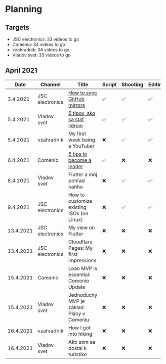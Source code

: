 # Planning

## Targets
- JSC electronics: 33 videos to go
- Comenio: 34 videos to go
- vzahradnik: 34 videos to go
- Vladov svet: 33 videos to go

## April 2021

| Date | Channel | Title | Script | Shooting | Editing | Published | Link | Note |
|---|---|---|---|---|---|---|---|---|
| 3.4.2021 | JSC electronics | [How to sync GitHub mirrors][jsc_01] | ✅ | ✅ | ✅ | ✅ | https://youtu.be/WUxIiGRd-XQ | |
| 5.4.2021 | Vladov svet | [5 tipov, ako sa stať lídrom][vladov_svet_01] | ✅ | ✅ | ✅ | ✅ | https://youtu.be/ErVHbfD8Mss | |
| 5.4.2021 | vzahradnik | My first week being a YouTuber | ❌ | ✅ | ✅ | ✅ | https://youtu.be/OOZlheC2Rp4 | |
| 6.4.2021 | Comenio | [5 tips to become a leader][comenio_01] | ✅ | ❌ | ❌ | ❌ | https://youtu.be/foD2nEo1e8U | |
| 8.4.2021 | Vladov svet | Flutter a môj pohľad naňho | ❌ | ✅ | ✅ | ✅ | https://youtu.be/eEV2qFKmtTI | |
| 9.4.2021 | JSC electronics | How to customize existing ISOs (on Linux) | ❌ | ✅ | ✅ | ✅ | https://youtu.be/aFaQjQ4vmQA | |
| 13.4.2021 | JSC electronics | My view on Flutter | ❌ | ❌ | ❌ | ❌ |  | |
| 13.4.2021 | JSC electronics | Cloudflare Pages: My first impressions | ❌ | ❌ | ❌ | ❌ |  | |
| 15.4.2021 | Comenio | Lean MVP is essential: Comenio Update | ❌ | ❌ | ❌ | ❌ |  | |
| 15.4.2021 | Vladov svet | Jednoduchý MVP je základ: Plány v Comeniu | ❌ | ❌ | ❌ | ❌ |  | |
| 16.4.2021 | vzahradnik | How I got into hiking | ❌ | ❌ | ❌ | ❌ |  | |
| 16.4.2021 | Vladov svet | Ako som sa dostal k turistike | ❌ | ❌ | ❌ | ❌ |  | |


[//]: # (Scripts)
[jsc_01]: /Projects/JSC%20electronics/2021-03-39%20-%20How%20to%20sync%20GitHub%20mirrors.md
[comenio_01]: /Projects/Comenio/2021-03-39%20-%205%20tips%20to%20become%20a%20leader.md
[vladov_svet_01]: /Projects/Vladov%20svet/2021-03-39%20-%205%20tipov%2C%20ako%20sa%20stať%20lídrom.md
